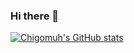### Hi there 👋

[![Chigomuh's GitHub stats](https://github-readme-stats.vercel.app/api?username=chigomuh&theme=vision-friendly-dark&hide_rank=true&show_icons=true)](https://github.com/chigomuh/github-readme-stats)

<!--
**chigomuh/chigomuh** is a ✨ _special_ ✨ repository because its `README.md` (this file) appears on your GitHub profile.

Here are some ideas to get you started:

- 🔭 I’m currently working on ...
- 🌱 I’m currently learning ...
- 👯 I’m looking to collaborate on ...
- 🤔 I’m looking for help with ...
- 💬 Ask me about ...
- 📫 How to reach me: ...
- 😄 Pronouns: ...
- ⚡ Fun fact: ...
-->
